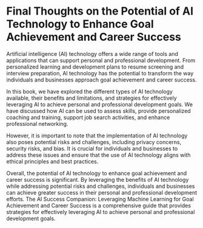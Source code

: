 Final Thoughts on the Potential of AI Technology to Enhance Goal Achievement and Career Success
===========================================================================================================

Artificial intelligence (AI) technology offers a wide range of tools and applications that can support personal and professional development. From personalized learning and development plans to resume screening and interview preparation, AI technology has the potential to transform the way individuals and businesses approach goal achievement and career success.

In this book, we have explored the different types of AI technology available, their benefits and limitations, and strategies for effectively leveraging AI to achieve personal and professional development goals. We have discussed how AI can be used to assess skills, provide personalized coaching and training, support job search activities, and enhance professional networking.

However, it is important to note that the implementation of AI technology also poses potential risks and challenges, including privacy concerns, security risks, and bias. It is crucial for individuals and businesses to address these issues and ensure that the use of AI technology aligns with ethical principles and best practices.

Overall, the potential of AI technology to enhance goal achievement and career success is significant. By leveraging the benefits of AI technology while addressing potential risks and challenges, individuals and businesses can achieve greater success in their personal and professional development efforts. The AI Success Companion: Leveraging Machine Learning for Goal Achievement and Career Success is a comprehensive guide that provides strategies for effectively leveraging AI to achieve personal and professional development goals.
